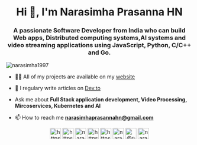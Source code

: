 <h1 align="center">Hi 👋, I'm Narasimha Prasanna HN</h1>
<h3 align="center">A passionate Software Developer from India who can build Web apps, Distributed computing systems,AI systems and video streaming applications using JavaScript, Python, C/C++ and Go.</h3>

<p align="left"> <img src="https://komarev.com/ghpvc/?username=narasimha1997" alt="narasimha1997" /> </p>

- 👨‍💻 All of my projects are available on my [website](https://narasimha1997.github.io/#/)

- 📝 I regulary write articles on [Dev.to](https://dev.to/narasimha1997)

- Ask me about **Full Stack application development, Video Processing, Mircoservices, Kubernetes and AI**

- 📫 How to reach me **narasimhaprasannahn@gmail.com**

<p align="center">
<a href="https://dev.to/https://dev.to/narasimha1997" target="blank"><img align="center" src="https://cdn.jsdelivr.net/npm/simple-icons@3.0.1/icons/dev-dot-to.svg" alt="https://dev.to/narasimha1997" height="30" width="30" /></a>
<a href="https://twitter.com/https://twitter.com/prasannahn1997" target="blank"><img align="center" src="https://cdn.jsdelivr.net/npm/simple-icons@3.0.1/icons/twitter.svg" alt="https://twitter.com/prasannahn1997" height="30" width="30" /></a>
<a href="https://linkedin.com/in/narasimha-prasanna-hn-17aa89146" target="blank"><img align="center" src="https://cdn.jsdelivr.net/npm/simple-icons@3.0.1/icons/linkedin.svg" alt="narasimha-prasanna-hn-17aa89146" height="30" width="30" /></a>
<a href="https://stackoverflow.com/users/https://stackoverflow.com/users/9710307/narasimha-prasanna-hn" target="blank"><img align="center" src="https://cdn.jsdelivr.net/npm/simple-icons@3.0.1/icons/stackoverflow.svg" alt="https://stackoverflow.com/users/9710307/narasimha-prasanna-hn" height="30" width="30" /></a>
<a href="https://kaggle.com/https://www.kaggle.com/narasimha1997" target="blank"><img align="center" src="https://cdn.jsdelivr.net/npm/simple-icons@3.0.1/icons/kaggle.svg" alt="https://www.kaggle.com/narasimha1997" height="30" width="30" /></a>
<a href="https://fb.com/narasimha.prasanna1" target="blank"><img align="center" src="https://cdn.jsdelivr.net/npm/simple-icons@3.0.1/icons/facebook.svg" alt="narasimha.prasanna1" height="30" width="30" /></a>
<a href="https://medium.com/@narasimhaprasannahn" target="blank"><img align="center" src="https://cdn.jsdelivr.net/npm/simple-icons@3.0.1/icons/medium.svg" alt="@narasimhaprasannahn" height="30" width="30" /></a>
<a href="https://www.hackerrank.com/narasimhaprasan1" target="blank"><img align="center" src="https://cdn.jsdelivr.net/npm/simple-icons@3.0.1/icons/hackerrank.svg" alt="narasimhaprasan1" height="30" width="30" /></a>
</p>
